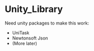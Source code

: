 # Unity_Library
 
Need unity packages to make this work:
- UniTask
- Newtonsoft Json
- (More later)
